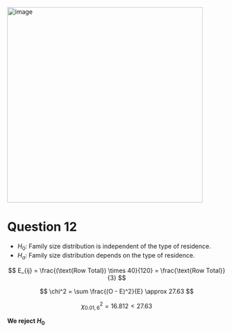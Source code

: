 <img width="450" alt="image" src="https://github.com/user-attachments/assets/1ee25ae5-b78c-444f-9238-2e5769c6ff4e" />

# Question 12

- $H_0$: Family size distribution is independent of the type of residence.
- $H_a$: Family size distribution depends on the type of residence.

$$
E_{ij} = \frac{(\text{Row Total}) \times 40}{120} = \frac{\text{Row Total}}{3}
$$

$$
\chi^2 = \sum \frac{(O - E)^2}{E} \approx 27.63
$$

$$
\chi^2_{0.01, 6} = 16.812 <27.63 
$$


**We reject $H_0$**
